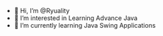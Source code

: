 - 👋 Hi, I’m @Ryuality
- 👀 I’m interested in Learning Advance Java
- 🌱 I’m currently learning Java Swing Applications
